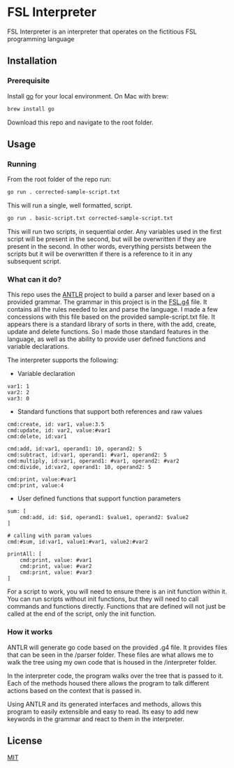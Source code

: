 # FSL Interpreter 

FSL Interpreter is an interpreter that operates on the fictitious FSL programming language

## Installation

### Prerequisite 
Install [go](https://go.dev/doc/install) for your local environment.
On Mac with brew:
```bash
brew install go
```

Download this repo and navigate to the root folder.

## Usage
### Running
From the root folder of the repo run:
```bash
go run . corrected-sample-script.txt
```

This will run a single, well formatted, script. 

```bash
go run . basic-script.txt corrected-sample-script.txt
```
This will run two scripts, in sequential order.  Any variables used in the first script 
will be present in the second, but will be overwritten if they are present in the second.  In other words, 
everything persists between the scripts but it will be overwritten if there is a reference
to it in any subsequent script.

### What can it do?
This repo uses the [ANTLR](https://www.antlr.org/) project to build a parser and lexer based
on a provided grammar. The grammar in this project is in the [FSL.g4](FSL.g4) file.  It contains
all the rules needed to lex and parse the language.  I made a few concessions with this file based on the provided
sample-script.txt file.  It appears there is a standard library of sorts in there, with the add, create, update and 
delete functions. So I made those standard features in the language, as well as the ability to provide user defined
functions and variable declarations.

The interpreter supports the following:
* Variable declaration
```
var1: 1
var2: 2
var3: 0
```
* Standard functions that support both references and raw values
```
cmd:create, id: var1, value:3.5
cmd:update, id: var2, value:#var1
cmd:delete, id:var1

cmd:add, id:var1, operand1: 10, operand2: 5
cmd:subtract, id:var1, operand1: #var1, operand2: 5
cmd:multiply, id:var1, operand1: #var1, operand2: #var2
cmd:divide, id:var2, operand1: 10, operand2: 5

cmd:print, value:#var1
cmd:print, value:4
```
* User defined functions that support function parameters
```
sum: [
    cmd:add, id: $id, operand1: $value1, operand2: $value2
]

# calling with param values
cmd:#sum, id:var1, value1:#var1, value2:#var2

printAll: [
    cmd:print, value: #var1
    cmd:print, value: #var2
    cmd:print, value: #var3
]
```
For a script to work, you will need to ensure there is an init function within it.  You can run scripts 
without init functions, but they will need to call commands and functions directly.  Functions that are defined
will not just be called at the end of the script, only the init function.

### How it works

ANTLR will generate go code based on the provided .g4 file.  It provides files that can be seen in the /parser folder. 
These files are what allows me to walk the tree using my own code that is housed in the /interpreter folder. 

In the interpreter code, the program walks over the tree that is passed to it. Each of the methods housed there
allows the program to talk different actions based on the context that is passed in. 

Using ANTLR and its generated interfaces and methods, allows this program to easily extensible and easy to read.  Its 
easy to add new keywords in the grammar and react to them in the interpreter.

## License

[MIT](https://choosealicense.com/licenses/mit/)